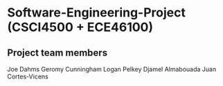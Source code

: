 # Software-Engineering-Project (CSCI4500 + ECE46100) 

## Project team members

Joe Dahms
Geromy Cunningham
Logan Pelkey
Djamel Almabouada
Juan Cortes-Vicens
